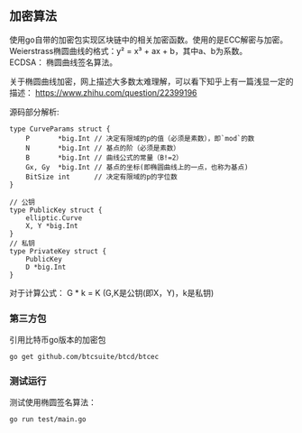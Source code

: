 ## 加密算法 

使用go自带的加密包实现区块链中的相关加密函数。使用的是ECC解密与加密。  
Weierstrass椭圆曲线的格式：y² = x³ + ax + b，其中a、b为系数。  
ECDSA： 椭圆曲线签名算法。  

关于椭圆曲线加密，网上描述大多数太难理解，可以看下知乎上有一篇浅显一定的描述： https://www.zhihu.com/question/22399196 

源码部分解析: 
```
type CurveParams struct {
    P       *big.Int // 决定有限域的p的值（必须是素数），即`mod`的数
    N       *big.Int // 基点的阶（必须是素数）
    B       *big.Int // 曲线公式的常量（B!=2）
    Gx, Gy  *big.Int // 基点的坐标(即椭圆曲线上的一点，也称为基点)
    BitSize int      // 决定有限域的p的字位数
}
```


```
// 公钥
type PublicKey struct {
	elliptic.Curve
	X, Y *big.Int
}
// 私钥
type PrivateKey struct {
	PublicKey
	D *big.Int
}
``` 
对于计算公式： G * k = K (G,K是公钥(即X，Y)，k是私钥)  

### 第三方包 
引用比特币go版本的加密包 
```
go get github.com/btcsuite/btcd/btcec
```

### 测试运行  
测试使用椭圆签名算法： 
```
go run test/main.go
``` 